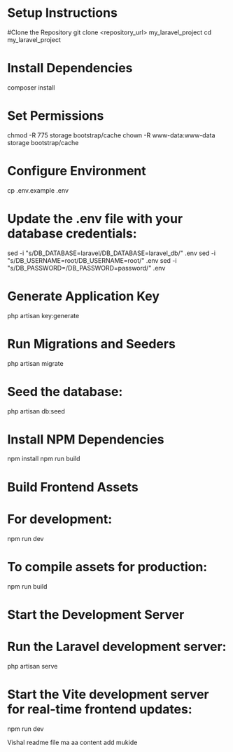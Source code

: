 # Setup Instructions

#Clone the Repository
git clone <repository_url> my_laravel_project
cd my_laravel_project

#  Install Dependencies
composer install

#  Set Permissions
chmod -R 775 storage bootstrap/cache
chown -R www-data:www-data storage bootstrap/cache

# Configure Environment
cp .env.example .env

# Update the .env file with your database credentials:
sed -i "s/DB_DATABASE=laravel/DB_DATABASE=laravel_db/" .env
sed -i "s/DB_USERNAME=root/DB_USERNAME=root/" .env
sed -i "s/DB_PASSWORD=/DB_PASSWORD=password/" .env


# Generate Application Key
php artisan key:generate


# Run Migrations and Seeders
php artisan migrate


# Seed the database:
php artisan db:seed

# Install NPM Dependencies
npm install
npm run build

#  Build Frontend Assets
# For development:

npm run dev


# To compile assets for production:
npm run build

# Start the Development Server
# Run the Laravel development server:
php artisan serve

# Start the Vite development server for real-time frontend updates:
npm run dev

Vishal  readme file ma aa content add mukide 
